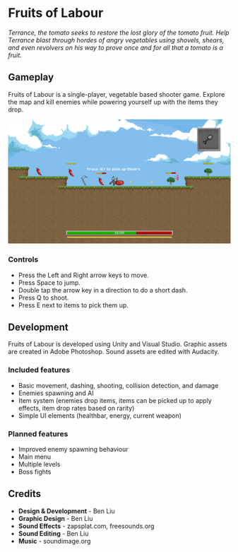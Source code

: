 # Fruits of Labour
*Terrance, the tomato seeks to restore the lost glory of the tomato fruit. Help Terrance blast through hordes of angry vegetables using shovels, shears, and even revolvers on his way to prove once and for all that a tomato is a fruit.*

## Gameplay
Fruits of Labour is a single-player, vegetable based shooter game. Explore the map and kill enemies while powering yourself up with the items they drop. 

![Gameplay](Screenshots/Gameplay3.PNG)

### Controls
* Press the Left and Right arrow keys to move.
* Press Space to jump.
* Double tap the arrow key in a direction to do a short dash.
* Press Q to shoot.
* Press E next to items to pick them up.

## Development
Fruits of Labour is developed using Unity and Visual Studio. Graphic assets are created in Adobe Photoshop. Sound assets are edited with Audacity.

### Included features
* Basic movement, dashing, shooting, collision detection, and damage
* Enemies spawning and AI
* Item system (enemies drop items, items can be picked up to apply effects, item drop rates based on rarity)
* Simple UI elements (healthbar, energy, current weapon)

### Planned features
* Improved enemy spawning behaviour
* Main menu
* Multiple levels
* Boss fights

## Credits
* **Design & Development** - Ben Liu
* **Graphic Design** - Ben Liu
* **Sound Effects** - zapsplat.com, freesounds.org
* **Sound Editing** - Ben Liu
*  **Music** - soundimage.org


